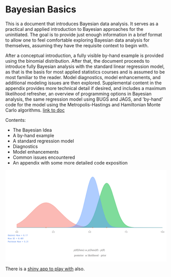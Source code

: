 # Bayesian Basics

This is a document that introduces Bayesian data analysis. It serves as a practical and applied introduction to Bayesian approaches for the uninitiated. The goal is to provide just enough information in a brief format to allow one to feel comfortable exploring Bayesian data analysis for themselves, assuming they have the requisite context to begin with. 


After a conceptual introduction, a fully visible by-hand example is provided using the binomial distribution.  After that, the document proceeds to introduce fully Bayesian analysis with the standard linear regression model, as that is the basis for most applied statistics courses and is assumed to be most familiar to the reader.  Model diagnostics, model enhancements, and additional modeling issues are then explored.  Supplemental content in the appendix provides more technical detail if desired, and includes a maximum likelihood refresher, an overview of programming options in Bayesian analysis, the same regression model using BUGS and JAGS, and 'by-hand' code for the model using the Metropolis-Hastings and Hamiltonian Monte Carlo algorithms. [link to doc](https://m-clark.github.io/bayesian-basics/)

Contents:

- The Bayesian Idea
- A by-hand example
- A standard regression model
- Diagnostics
- Model enhancements
- Common issues encountered
- An appendix with some more detailed code exposition


<img src="img/priorpost.png" style="display:block; margin: 0 auto;">


There is a [shiny app to play with](https://micl.shinyapps.io/prior2post/) also.